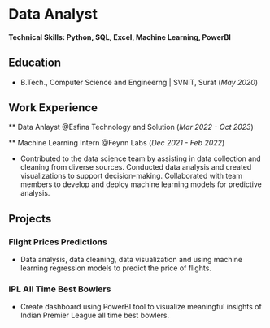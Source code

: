 # Data Analyst

#### Technical Skills: Python, SQL, Excel, Machine Learning, PowerBI

## Education
- B.Tech., Computer Science and Engineerng | SVNIT, Surat (_May 2020_)

## Work Experience 
** Data Anlayst @Esfina Technology and Solution (_Mar 2022 - Oct 2023_)

** Machine Learning Intern @Feynn Labs (_Dec 2021 - Feb 2022_)
- Contributed to the data science team by assisting in data collection and cleaning from diverse sources. Conducted data analysis and created visualizations to support decision-making. Collaborated with team members to develop and deploy machine learning models for predictive analysis.

## Projects
### Flight Prices Predictions
- Data analysis, data cleaning, data visualization and using machine learning regression models to predict the price of flights.

### IPL All Time Best Bowlers
- Create dashboard using PowerBI tool to visualize meaningful insights of Indian Premier League all time best bowlers.
